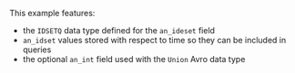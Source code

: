 This example features:

* the `IDSETQ` data type defined for the `an_ideset` field
* `an_idset` values stored with respect to time so they can be included in queries
* the optional `an_int` field used with the `Union` Avro data type
